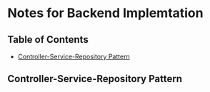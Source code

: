 # Notes for Backend Implemtation

## Table of Contents

- [Controller-Service-Repository Pattern](#controller-service-repository-pattern)

## Controller-Service-Repository Pattern
